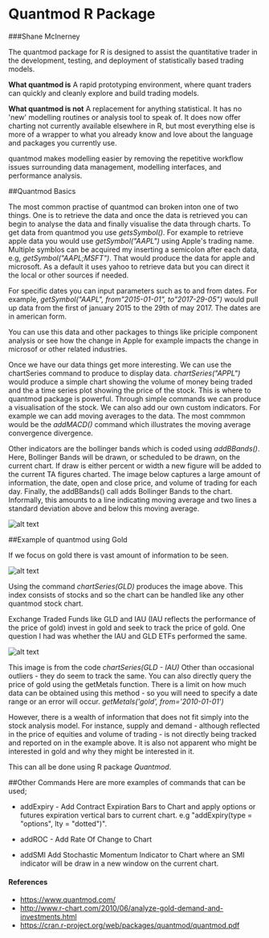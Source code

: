 Quantmod R Package
===============
###Shane McInerney

The quantmod package for R is designed to assist the quantitative trader in the development, testing, and deployment of statistically based trading models.

**What quantmod is**
A rapid prototyping environment, where quant traders can quickly and cleanly explore and build trading models.

**What quantmod is not**
A replacement for anything statistical. It has no 'new' modelling routines or analysis tool to speak of. It does now offer charting not currently available elsewhere in R, but most everything else is more of a wrapper to what you already know and love about the language and packages you currently use.

quantmod makes modelling easier by removing the repetitive workflow issues surrounding data management, modelling interfaces, and performance analysis.

##Quantmod Basics

The most common practise of quantmod can broken inton one of two things. One is to retrieve the data and once the data is retrieved you can begin to analyse the data and finally visualise the data through charts. To get data from quantmod you use _getsSymbol()_. For example to retrieve apple data you would use _getSymbol("AAPL")_ using Apple's trading name. Multiple symblos can be acquired my inserting a semicolon after each data, e.g, _getSymbol("AAPL;MSFT")_. That would produce the data for apple and microsoft. As a default it uses yahoo to retrieve data but you can direct it the local or other sources if needed.

For specific dates you can input parameters such as to and from dates. For example,
_getSymbol("AAPL", from"2015-01-01", to"2017-29-05")_ would pull up data from the first of january 2015 to the 29th of may 2017. The dates are in american form.

You can use this data and other packages to things like priciple component analysis or see how the change in Apple for example impacts the change in microsof or other related industries.

Once we have our data things get more interesting. We can use the chartSeries command to produce to display data. 
 _chartSeries("APPL")_ would produce a simple chart showing the volume of money being traded and the a time series plot showing the price of the stock. This is where to quantmod package is powerful. Through simple commands we can produce a visualisation of the stock. We can also add our own custom indicators. For example we can add moving averages to the data. The most commmon would be the _addMACD()_ command which illustrates the moving average convergence divergence.

Other indicators are the bollinger bands which is coded using _addBBands()_. Here, Bollinger Bands will be drawn, or scheduled to be drawn, on the current chart. If draw is either percent or width a new figure will be added to the current TA figures charted. The image below captures a large amount of information, the date, open and close price, and volume of trading for each day.  Finally, the addBBands() call adds Bollinger Bands to the chart.  Informally, this amounts to a line indicating moving average and two lines a standard deviation above and below this moving average. 

![alt text](http://2.bp.blogspot.com/_FsLa1cMTCWU/TCXXjHy-DTI/AAAAAAAAAKI/xj06hvWk3I0/s1600/APPL.png)

##Example of quantmod using Gold

If we focus on gold there is vast amount of information to be seen.

![alt text](http://4.bp.blogspot.com/_FsLa1cMTCWU/TCqNgpWRTII/AAAAAAAAAMg/9iDMWtTCgAw/s1600/gold_xau.png)

Using the command _chartSeries(GLD)_ produces the image above. This index consists of stocks and so the chart can be handled like any other quantmod stock chart. 

Exchange Traded Funds like GLD and IAU (IAU reflects the performance of the price of gold) invest in gold and seek to track the price of gold.  One question I had was whether the IAU and GLD ETFs performed the same. 

![alt text](http://3.bp.blogspot.com/_FsLa1cMTCWU/TCqNF9eP15I/AAAAAAAAAMY/a6v6NXM0esY/s400/gld_iau.png)

This image is from the code _chartSeries(GLD - IAU)_
Other than occasional outliers - they do seem to track the same.  You can also directly query the price of gold using the getMetals function.  There is a limit on how much data can be obtained using this method - so you will need to specify a date range or an error will occur.
_getMetals('gold', from='2010-01-01')_

However, there is a wealth of information that does not fit simply into the stock analysis model.  For instance, supply and demand - although reflected in the price of equities and volume of trading - is not directly being tracked and reported on in the example above.  It is also not apparent who might be interested in gold and why they might be interested in it. 

This can all be done using R package _Quantmod_.

##Other Commands
Here are more examples of commands that can be used;
+ addExpiry - Add Contract Expiration Bars to Chart and apply options or futures expiration vertical bars to current chart.
e.g "addExpiry(type = "options", lty = "dotted")".

+ addROC - Add Rate Of Change to Chart

+ addSMI Add Stochastic Momentum Indicator to Chart where an SMI indicator will be draw in a new window on the current chart.




#### References
* https://www.quantmod.com/
* http://www.r-chart.com/2010/06/analyze-gold-demand-and-investments.html
* https://cran.r-project.org/web/packages/quantmod/quantmod.pdf
